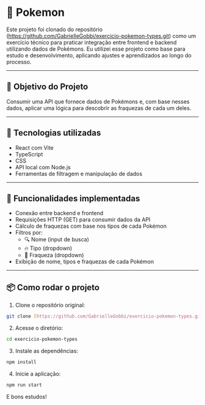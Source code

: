 # 🧬 Pokemon 

Este projeto foi clonado do repositório (https://github.com/GabrielleGobbi/exercicio-pokemon-types.git) como um exercício técnico para praticar integração entre frontend e backend utilizando dados de Pokémons. Eu utilizei esse projeto como base para estudo e desenvolvimento, aplicando ajustes e aprendizados ao longo do processo.

---

## 🎯 Objetivo do Projeto

Consumir uma API que fornece dados de Pokémons e, com base nesses dados, aplicar uma lógica para descobrir as fraquezas de cada um deles.

---

## 🧪 Tecnologias utilizadas

- React com Vite
- TypeScript
- CSS
- API local com Node.js
- Ferramentas de filtragem e manipulação de dados

---

## 🚀 Funcionalidades implementadas

- Conexão entre backend e frontend
- Requisições HTTP (GET) para consumir dados da API
- Cálculo de fraquezas com base nos tipos de cada Pokémon
- Filtros por:
  - 🔍 Nome (input de busca)
  - 🔥 Tipo (dropdown)
  - 🧱 Fraqueza (dropdown)
- Exibição de nome, tipos e fraquezas de cada Pokémon

---

## 📦 Como rodar o projeto

1. Clone o repositório original:
  ```bash
  git clone [https://github.com/GabrielleGobbi/exercicio-pokemon-types.git]
  ```
2. Acesse o diretório:
  ```bash
  cd exercicio-pokemon-types
  ```
3. Instale as dependências:
  ```bash
  npm install
  ```
4. Inicie a aplicação:
  ```bash
  npm run start
  ```
E bons estudos!
